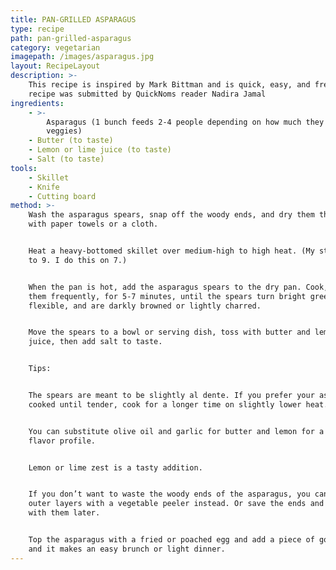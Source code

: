 ```yaml
---
title: PAN-GRILLED ASPARAGUS
type: recipe
path: pan-grilled-asparagus
category: vegetarian
imagepath: /images/asparagus.jpg
layout: RecipeLayout
description: >-
    This recipe is inspired by Mark Bittman and is quick, easy, and fresh. This
    recipe was submitted by QuickNoms reader Nadira Jamal
ingredients:
    - >-
        Asparagus (1 bunch feeds 2-4 people depending on how much they like their
        veggies)
    - Butter (to taste)
    - Lemon or lime juice (to taste)
    - Salt (to taste)
tools:
    - Skillet
    - Knife
    - Cutting board
method: >-
    Wash the asparagus spears, snap off the woody ends, and dry them thoroughly
    with paper towels or a cloth.


    Heat a heavy-bottomed skillet over medium-high to high heat. (My stove goes up
    to 9. I do this on 7.)


    When the pan is hot, add the asparagus spears to the dry pan. Cook, rolling
    them frequently, for 5-7 minutes, until the spears turn bright green and
    flexible, and are darkly browned or lightly charred.


    Move the spears to a bowl or serving dish, toss with butter and lemon or lime
    juice, then add salt to taste.


    Tips:


    The spears are meant to be slightly al dente. If you prefer your asparagus
    cooked until tender, cook for a longer time on slightly lower heat.


    You can substitute olive oil and garlic for butter and lemon for a different
    flavor profile.


    Lemon or lime zest is a tasty addition.


    If you don’t want to waste the woody ends of the asparagus, you can peel the
    outer layers with a vegetable peeler instead. Or save the ends and make soup
    with them later.


    Top the asparagus with a fried or poached egg and add a piece of good bread,
    and it makes an easy brunch or light dinner.
---
```

